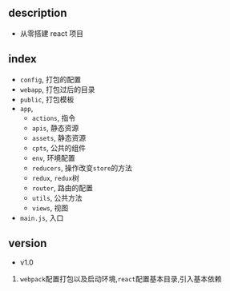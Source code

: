 ## description

- 从零搭建 react 项目

## index

- `config`, 打包的配置
- `webapp`, 打包过后的目录
- `public`, 打包模板
- `app`,
  - `actions`, 指令
  - `apis`, 静态资源
  - `assets`, 静态资源
  - `cpts`, 公共的组件
  - `env`, 环境配置
  - `reducers`, 操作改变`store`的方法
  - `redux`, `redux`树
  - `router`, 路由的配置
  - `utils`, 公共方法
  - `views`, 视图
- `main.js`, 入口

## version

- v1.0

1. `webpack`配置打包以及启动环境,`react`配置基本目录,引入基本依赖
